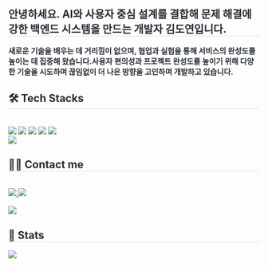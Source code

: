 <div style="text-align: left;"> 
    <h2 style="border-bottom: 1px solid #d8dee4; color: #282d33;"> 안녕하세요. AI와 사용자 중심 설계를 결합해 문제 해결에 강한 백엔드 시스템을 만드는 개발자 김도연입니다. </h2>  
    <div style="font-weight: 700; font-size: 15px; text-align: left; color: #282d33;">  새로운 기술을 배우는 데 거리낌이 없으며, 협업과 실험을 통해 서비스의 완성도를 높이는 데 집중해 왔습니다.</li>사용자 편의성과 프로젝트 완성도를 높이기 위해 다양한 기술을 시도하며 끊임없이 더 나은 방향을 고민하며 개발하고 있습니다.</li> </div> 
    </div>
    <div style="text-align: left;">
    <h2 style="border-bottom: 1px solid #d8dee4; color: #282d33;"> 🛠️ Tech Stacks </h2> <br> 
    <div style="margin: ; text-align: left;" "text-align: left;"> <img src="https://img.shields.io/badge/Spring Boot-6DB33F?style=flat-square&logo=Spring Boot&logoColor=white">
          <img src="https://img.shields.io/badge/Python-3776AB?style=flat-square&logo=Python&logoColor=white">
          <img src="https://img.shields.io/badge/Java-007396?style=flat-square&logo=Java&logoColor=white">
          <img src="https://img.shields.io/badge/MySQL-4479A1?style=flat-square&logo=MySQL&logoColor=white">
          <img src="https://img.shields.io/badge/Amazon AWS-232F3E?style=flat-square&logo=Amazon AWS&logoColor=white">
          <br/><img src="https://img.shields.io/badge/Git-F05032?style=flat-square&logo=Git&logoColor=white">
          </div>
    </div>
    <div style="text-align: left;">
    <h2 style="border-bottom: 1px solid #d8dee4; color: #282d33;"> 🧑‍💻 Contact me </h2> <br> 
    <div style="text-align: left;"> <a href=https://fuzzy-peak-4f3.notion.site/1e3b6e7ebca68078b37eddf05f59c6c9?pvs=4> <img src="https://img.shields.io/badge/Notion-000000?style=flat-square&logo=Notion&logoColor=white&link=https://fuzzy-peak-4f3.notion.site/1e3b6e7ebca68078b37eddf05f59c6c9?pvs=4"> </a>
         <a href=https://velog.io/@kdy071115/posts> <img src="https://img.shields.io/badge/Velog-20C997?style=flat-square&logo=Velog&logoColor=white&link=https://velog.io/@kdy071115/posts"> </a>
          </div>  <br> 
    <div style="text-align: left;"> <a href="https://hits.seeyoufarm.com"> <img src="https://hits.seeyoufarm.com/api/count/incr/badge.svg?url=https%3A%2F%2Fgithub.com%2Fkimdoyeon%2F&count_bg=%23000000&title_bg=%23000000&icon=github.svg&icon_color=%23FFFFFF&title=GitHub&edge_flat=false"/></a>
       </div> 
    </div>
    <div style="text-align: left;"> 
    <h2 style="border-bottom: 1px solid #d8dee4; color: #282d33;"> 🏅 Stats </h2> <div style="text-align: left;"> <img src="https://github-readme-stats.vercel.app/api?username=kdy071115&theme=buefy&icons=true"
         /> </div> 
    </div>

